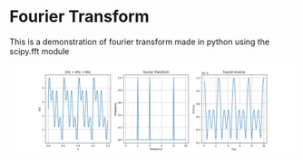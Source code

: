 # Fourier Transform

This is a demonstration of fourier transform made in
python using the scipy.fft module

![Fourier transform demonstration](fft_demonstration.png "Fourier transform demonstration")
